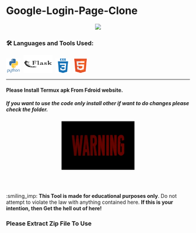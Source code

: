 # Google-Login-Page-Clone
<div id="header" align="center">
  <img src="https://media.giphy.com/media/M9gbBd9nbDrOTu1Mqx/giphy.gif" width="100"/>
</div>

### :hammer_and_wrench: Languages and Tools Used:
<div>
  <img src="https://github.com/devicons/devicon/blob/master/icons/python/python-original-wordmark.svg " title="Python" alt="Python" width="40" height="40"/>&nbsp;
  <img src="https://github.com/devicons/devicon/blob/master/icons/flask/flask-original-wordmark.svg" title="Flask" alt="Flask" width="80" height="50" />&nbsp;
  <img src="https://github.com/devicons/devicon/blob/master/icons/css3/css3-plain-wordmark.svg"  title="CSS3" alt="CSS" width="40" height="40"/>&nbsp;
  <img src="https://github.com/devicons/devicon/blob/master/icons/html5/html5-original.svg" title="HTML5" alt="HTML" width="40" height="40"/>
</div>
<hr/>

#### Please Install Termux apk From Fdroid website.
##### If you want to use the code only install other if want to do changes please check the folder.

<div id="warning" align="center">
  <img src="warning.gif" width="200"/>
</div>

<div style="margin-top:60px;">
:smiling_imp: <strong>This Tool is made for educational purposes only</strong>. Do not attempt to violate the law with anything contained here. <strong>If this is your intention, then Get the hell out of here!</strong>
</div>

### Please Extract Zip File To Use
